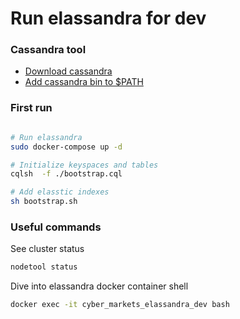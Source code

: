 # Run elassandra for dev

### Cassandra tool

* [Download cassandra](http://cassandra.apache.org/download/ )
* [Add cassandra bin to $PATH](https://stackoverflow.com/questions/29944484/how-to-run-cassandra-cqlsh-from-anywhere)


### First run

```bash

# Run elassandra
sudo docker-compose up -d

# Initialize keyspaces and tables
cqlsh  -f ./bootstrap.cql

# Add elasstic indexes
sh bootstrap.sh 
```

### Useful commands

See cluster status
```bash
nodetool status
```

Dive into elassandra docker container shell
```bash
docker exec -it cyber_markets_elassandra_dev bash
```





